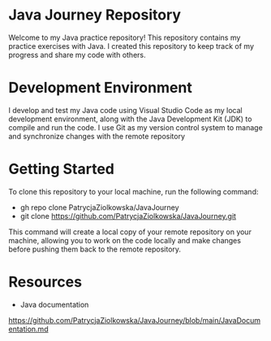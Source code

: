 # Java Journey Repository

Welcome to my Java practice repository! This repository contains my practice exercises with Java. I created this repository to keep track of my progress and share my code with others.

# Development Environment

I develop and test my Java code using Visual Studio Code as my local development environment, along with the Java Development Kit (JDK) to compile and run the code. I use Git as my version control system to manage and synchronize changes with the remote repository

# Getting Started

To clone this repository to your local machine, run the following command:

* gh repo clone PatrycjaZiolkowska/JavaJourney
* git clone https://github.com/PatrycjaZiolkowska/JavaJourney.git

This command will create a local copy of your remote repository on your machine, allowing you to work on the code locally and make changes before pushing them back to the remote repository.

# Resources

* Java documentation

https://github.com/PatrycjaZiolkowska/JavaJourney/blob/main/JavaDocumentation.md
